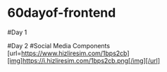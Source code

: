 # 60dayof-frontend
#Day 1 

#Day 2
#Social Media Components
[url=https://www.hizliresim.com/1bps2cb][img]https://i.hizliresim.com/1bps2cb.png[/img][/url]
